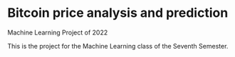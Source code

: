 # Bitcoin price analysis and prediction
Machine Learning Project of 2022

This is the project for the Machine Learning class of the Seventh Semester.
